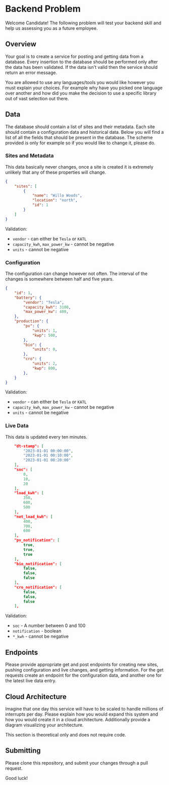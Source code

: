 # Backend Problem

Welcome Candidate! The following problem will test your backend skill and help
us assessing you as a future employee.

## Overview
Your goal is to create a service for posting and getting data from a database.
Every insertion to the database should be performed only after the data has been
validated. If the data isn't valid then the service should return an error message.

You are allowed to use any languages/tools you would like however you must explain
your choices. For example why have you picked one language over another and how
did you make the decision to use a specific library out of vast selection out there.

## Data
The database should contain a list of sites and their metadata. Each site should
contain a configuration data and historical data. Below you will find a list of
all the fields that should be present in the database. The scheme provided is only
for example so if you would like to change it, please do.

### Sites and Metadata
This data basically never changes, once a site is created it is extremely unlikely
that any of these properties will change.
```json
{
    "sites": [
        {
            "name": "Willo Woods",
            "location": "north",
            "id": 1
        }
    ]
}
```

Validation:
* `vendor` - can either be `Tesla` or `KATL`
* `capacity_kwh`, `max_power_kw` - cannot be negative
* `units` - cannot be negative


### Configuration
The configuration can change however not often. The interval of the changes is
somewhere between half and five years.
```json
{
    "id": 1,
    "battery": {
        "vendor": "Tesla",
        "capacity_kwh": 3100,
        "max_power_kw": 400,
    },
    "production": {
        "pv": {
            "units": 1,
            "kwp": 500,
        },
        "bio": {
            "units": 0,
        },
        "cro": {
            "units": 2,
            "kwp": 800,
        },
    }
}
```

Validation:
* `vendor` - can either be `Tesla` or `KATL`
* `capacity_kwh`, `max_power_kw` - cannot be negative
* `units` - cannot be negative

### Live Data
This data is updated every ten minutes.
```json
    "dt-stamp": [
        "2023-01-01 00:00:00",
        "2023-01-01 00:10:00",
        "2023-01-01 00:20:00"
    ],
    "soc": [
        0,
        10,
        20
    ],
    "load_kwh": [
        350,
        600,
        500
    ],
    "net_load_kwh": [
        400,
        700,
        600
    ],
    "pv_notification": [
        true,
        true,
        true
    ],
    "bio_notification": [
        false,
        false,
        false
    ],
    "cro_notification": [
        false,
        false,
        false
    ],
```
Validation:
* `soc` - A number between 0 and 100
* `notification` - boolean
* `*_kwh` - cannot be negative

## Endpoints
Please provide appropriate get and post endpoints for creating new sites, pushing
configuration and live changes, and getting information.
For the get requests create an endpoint for the configuration data, and another
one for the latest live data entry.

## Cloud Architecture
Imagine that one day this service will have to be scaled to handle millions of interrupts
per day. Please explain how you would expand this system and how you would create it
in a cloud architecture. Additionally provide a diagram visualizing your architecture.

This section is theoretical only and does not require code.

## Submitting
Please clone this repository, and submit your changes through a pull request.

Good luck!

